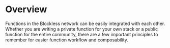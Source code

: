 # Overview

Functions in the Blockless network can be easily integrated with each other. Whether you are writing a private function for your own stack or a public function for the entire community, there are a few important principles to remember for easier function workflow and composability.
